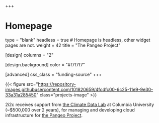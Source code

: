 +++
# Homepage
type = "blank"
headless = true  # Homepage is headless, other widget pages are not.
weight = 42
title = "The Pangeo Project"

[design]
  columns = "2"

  [design.background]
    color = "#f7f7f7"

[advanced]
  css_class = "funding-source"
+++

{{< figure src="https://repository-images.githubusercontent.com/101820659/4fcdfc00-6c25-11e9-9e30-33a31a285450" class="projects-image" >}}

2i2c receives support from [the Climate Data Lab](https://medium.com/pangeo/announcing-the-climate-data-science-lab-funded-by-the-moore-foundation-4bc4314ac02d) at Columbia University (~$500,000 over 2 years), for managing and developing cloud infrastructure for [the Pangeo Project](https://pangeo.io).
